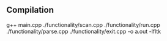 ## Compilation
g++ main.cpp ./functionality/scan.cpp ./functionality/run.cpp ./functionality/parse.cpp ./functionality/exit.cpp -o a.out -lfltk

